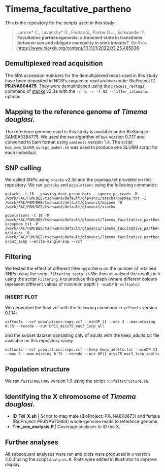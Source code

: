 # Timema_facultative_partheno

This is the repository for the scripts used in this study:
>Larose* C., Lavanchy* G., Freitas S., Parker D.J., Schwander T. **Facultative parthenogenesis: a transient state in transitions between sex and obligate asexuality in stick insects?**. BioRxiv. https://www.biorxiv.org/content/10.1101/2022.03.25.485836

## Demultiplexed read acquisition
The SRA accession numbers for the demultiplexed reads used in this study have been deposited in NCBI’s sequence read archive under BioProject ID **PRJNA804475**.
They were demultiplexed using the `process_radtags` command of [stacks](https://catchenlab.life.illinois.edu/stacks/) v2.3e with the `-c -q -r -t 92 --filter_illumina`. options.

## Mapping to the reference genome of *Timema douglasi*.
The reference genome used in this study is available under BioSample SAMEA5384775. We used the `mem` algorithm of `bwa` version 0.7.17 and converted to bam format using `samtools` version 1.4. The script `bwa_mem_SLURM_script_maker.sh` was used to produce one SLURM script for each individual.

## SNP calling
We called SNPs using `stacks` v2.3e and the popmap.txt provided on this repository. We ran `gstacks` and `populations` using the following commands:

`gstacks -t 16 --phasing-dont-prune-hets --ignore-pe-reads -M /work/FAC/FBM/DEE/tschwand/default/glavanc1/stacks/popmap.txt -I /work/FAC/FBM/DEE/tschwand/default/glavanc1/mapped -O /work/FAC/FBM/DEE/tschwand/default/glavanc1/stacks`

`populations -t 16 -M /work/FAC/FBM/DEE/tschwand/default/glavanc1/Timema_facultative_partheno/popmap.txt -P /work/FAC/FBM/DEE/tschwand/default/glavanc1/Timema_facultative_partheno/stacks -O /work/FAC/FBM/DEE/tschwand/default/glavanc1/Timema_facultative_partheno/out_1snp --write-single-snp --vcf
`
## Filtering
We tested the effect of different filtering criteria on the number of retained SNPs using the script `filtering_tests.sh` We then visualised the results in `R` using the script `Filtering.R` to produce this graph (where different colours represent different values of minimum depth (`--minDP` in `vcftools`):
### INSERT PLOT

We generated the final vcf with the following command in `vcftools` version 0.1.14:

`vcftools --vcf populations.snps.vcf --minDP 11 --mac 3 --max-missing 0.75 --recode --out DP11_miss75_mac3_1snp_all`

and the subset dataset consisting only of adults with the keep_adults.txt file available on this repository using:

`vcftools --vcf populations.snps.vcf --keep keep_adults.txt --minDP 11 --mac 3 --max-missing 0.75 --recode --out DP11_miss75_mac3_1snp_adults`

## Population structure
We ran `fastSTRUCTURE` version 1.0 using the script `runfaststructure.sh`.

## Identifying the X chromosome of *Timema douglasi*.

* **ID_Tdi_X.sh** | Script to map male (BioProject: PRJNA808673) and female (BioProject: PRJNA670663) whole-genome reads to reference genome.  
* **Tim_cov_analysis.R** | Coverage analyses to ID the X.

## Further analyses
All subsequent analyses were run and plots were produced in `R` version 4.0.3 using the script `Analyses.R`. Plots were edited in Illustrator to improve display.
